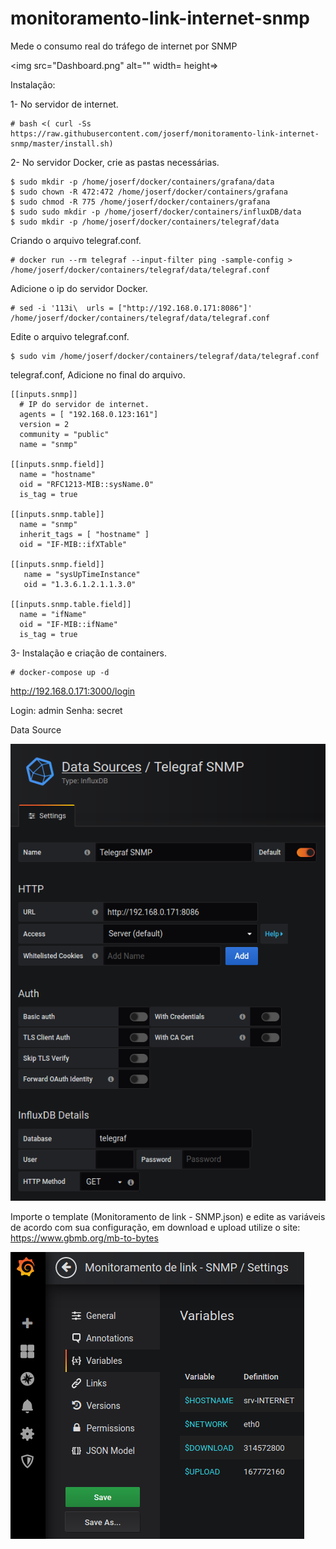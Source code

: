 # monitoramento-link-internet-snmp
Mede o consumo real do tráfego de internet por SNMP

 <img src="Dashboard.png" alt="" width= height=>

Instalação:

1- No servidor de internet.

    # bash <( curl -Ss https://raw.githubusercontent.com/joserf/monitoramento-link-internet-snmp/master/install.sh)

2- No servidor Docker, crie as pastas necessárias.

    $ sudo mkdir -p /home/joserf/docker/containers/grafana/data
    $ sudo chown -R 472:472 /home/joserf/docker/containers/grafana
    $ sudo chmod -R 775 /home/joserf/docker/containers/grafana
    $ sudo sudo mkdir -p /home/joserf/docker/containers/influxDB/data
    $ sudo mkdir -p /home/joserf/docker/containers/telegraf/data
    
 Criando o arquivo telegraf.conf.   
    
    # docker run --rm telegraf --input-filter ping -sample-config > /home/joserf/docker/containers/telegraf/data/telegraf.conf
    
 Adicione o ip do servidor Docker.
 
    # sed -i '113i\  urls = ["http://192.168.0.171:8086"]' /home/joserf/docker/containers/telegraf/data/telegraf.conf
    
 Edite o arquivo telegraf.conf.
 
    $ sudo vim /home/joserf/docker/containers/telegraf/data/telegraf.conf
    
 telegraf.conf, Adicione no final do arquivo. 
 
    [[inputs.snmp]]
      # IP do servidor de internet. 
      agents = [ "192.168.0.123:161"]
      version = 2
      community = "public"
      name = "snmp"

    [[inputs.snmp.field]]
      name = "hostname"
      oid = "RFC1213-MIB::sysName.0"
      is_tag = true

    [[inputs.snmp.table]]
      name = "snmp"
      inherit_tags = [ "hostname" ]
      oid = "IF-MIB::ifXTable"

    [[inputs.snmp.field]]
       name = "sysUpTimeInstance"
       oid = "1.3.6.1.2.1.1.3.0"

    [[inputs.snmp.table.field]]
      name = "ifName"
      oid = "IF-MIB::ifName"
      is_tag = true
      
3- Instalação e criação de containers.

    # docker-compose up -d

   http://192.168.0.171:3000/login
  
  Login: admin 
  Senha: secret
  
  Data Source
 
 <img src="Datasource.png">
  
  Importe o template (Monitoramento de link - SNMP.json) e edite as variáveis de acordo com sua configuração, em download e upload utilize o site: https://www.gbmb.org/mb-to-bytes
  
  <img src="Variables.png">


      
